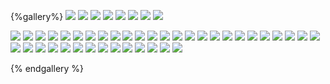 {%gallery%}
![](https://alyx111.oss-cn-shenzhen.aliyuncs.com/travel/colleage/colleage-2023-01-04-(14).jpg)
![](https://alyx111.oss-cn-shenzhen.aliyuncs.com/travel/colleage/colleage-2023-01-04-(15).jpg)
![](https://alyx111.oss-cn-shenzhen.aliyuncs.com/travel/colleage/colleage-2023-01-04-(17).jpg)
![](https://alyx111.oss-cn-shenzhen.aliyuncs.com/travel/colleage/colleage-2023-01-04-(20).jpg)
![](https://alyx111.oss-cn-shenzhen.aliyuncs.com/travel/colleage/colleage-2023-01-04-(21).jpg)
![](https://alyx111.oss-cn-shenzhen.aliyuncs.com/travel/colleage/colleage-2023-01-04-(22).jpg)
![](https://alyx111.oss-cn-shenzhen.aliyuncs.com/travel/colleage/colleage-2023-01-04-(23).jpg)
![](https://alyx111.oss-cn-shenzhen.aliyuncs.com/travel/colleage/colleage-2023-01-04-(24).jpg)

![](https://alyx111.oss-cn-shenzhen.aliyuncs.com/travel/colleage/colleage-2023-01-04-(26).jpg)
![](https://alyx111.oss-cn-shenzhen.aliyuncs.com/travel/colleage/colleage-2023-01-04-(27).jpg)
![](https://alyx111.oss-cn-shenzhen.aliyuncs.com/travel/colleage/colleage-2023-01-04-(28).jpg)
![](https://alyx111.oss-cn-shenzhen.aliyuncs.com/travel/colleage/colleage-2023-01-04-(29).jpg)
![](https://alyx111.oss-cn-shenzhen.aliyuncs.com/travel/colleage/colleage-2023-01-04-(30).jpg)
![](https://alyx111.oss-cn-shenzhen.aliyuncs.com/travel/colleage/colleage-2023-01-04-(31).jpg)
![](https://alyx111.oss-cn-shenzhen.aliyuncs.com/travel/colleage/colleage-2023-01-04-(32).jpg)
![](https://alyx111.oss-cn-shenzhen.aliyuncs.com/travel/colleage/colleage-2023-01-04-(33).jpg)
![](https://alyx111.oss-cn-shenzhen.aliyuncs.com/travel/colleage/colleage-2023-01-04-(34).jpg)
![](https://alyx111.oss-cn-shenzhen.aliyuncs.com/travel/colleage/colleage-2023-01-04-(35).jpg)
![](https://alyx111.oss-cn-shenzhen.aliyuncs.com/travel/colleage/colleage-2023-01-04-(36).jpg)
![](https://alyx111.oss-cn-shenzhen.aliyuncs.com/travel/colleage/colleage-2023-01-04-(37).jpg)
![](https://alyx111.oss-cn-shenzhen.aliyuncs.com/travel/colleage/colleage-2023-01-04-(38).jpg)
![](https://alyx111.oss-cn-shenzhen.aliyuncs.com/travel/colleage/colleage-2023-01-04-(39).jpg)
![](https://alyx111.oss-cn-shenzhen.aliyuncs.com/travel/colleage/colleage-2023-01-04-(40).jpg)
![](https://alyx111.oss-cn-shenzhen.aliyuncs.com/travel/colleage/colleage-2023-01-04-(41).jpg)
![](https://alyx111.oss-cn-shenzhen.aliyuncs.com/travel/colleage/colleage-2023-01-04-(42).jpg)
![](https://alyx111.oss-cn-shenzhen.aliyuncs.com/travel/colleage/colleage-2023-01-04-(43).jpg)
![](https://alyx111.oss-cn-shenzhen.aliyuncs.com/travel/colleage/colleage-2023-01-04-(44).jpg)
![](https://alyx111.oss-cn-shenzhen.aliyuncs.com/travel/colleage/colleage-2023-01-04-(45).jpg)
![](https://alyx111.oss-cn-shenzhen.aliyuncs.com/travel/colleage/colleage-2023-01-04-(50).jpg)
![](https://alyx111.oss-cn-shenzhen.aliyuncs.com/travel/colleage/colleage-2023-01-04-(56).jpg)
![](https://alyx111.oss-cn-shenzhen.aliyuncs.com/travel/colleage/colleage-2023-01-04-(57).jpg)
![](https://alyx111.oss-cn-shenzhen.aliyuncs.com/travel/colleage/colleage-2023-01-04-(58).jpg)
![](https://alyx111.oss-cn-shenzhen.aliyuncs.com/travel/colleage/colleage-2023-01-04-(59).jpg)
![](https://alyx111.oss-cn-shenzhen.aliyuncs.com/travel/colleage/colleage-2023-01-04-(60).jpg)
![](https://alyx111.oss-cn-shenzhen.aliyuncs.com/travel/colleage/colleage-2023-01-04-(61).jpg)
![](https://alyx111.oss-cn-shenzhen.aliyuncs.com/travel/colleage/colleage-2023-01-04-(62).jpg)
![](https://alyx111.oss-cn-shenzhen.aliyuncs.com/travel/colleage/colleage-2023-01-04-(63).jpg)
![](https://alyx111.oss-cn-shenzhen.aliyuncs.com/travel/colleage/colleage-2023-01-04-(64).jpg)
![](https://alyx111.oss-cn-shenzhen.aliyuncs.com/travel/colleage/colleage-2023-01-04-(65).jpg)
![](https://alyx111.oss-cn-shenzhen.aliyuncs.com/travel/colleage/colleage-2023-01-04-(66).jpg)
![](https://alyx111.oss-cn-shenzhen.aliyuncs.com/travel/colleage/colleage-2023-01-04-(67).jpg)
![](https://alyx111.oss-cn-shenzhen.aliyuncs.com/travel/colleage/colleage-2023-01-04-(68).jpg)
![](https://alyx111.oss-cn-shenzhen.aliyuncs.com/travel/colleage/colleage-2023-01-04-(69).jpg)
![](https://alyx111.oss-cn-shenzhen.aliyuncs.com/travel/colleage/colleage-2023-01-04-(70).jpg)
![](https://alyx111.oss-cn-shenzhen.aliyuncs.com/travel/colleage/colleage-2023-01-04-(71).jpg)
![](https://alyx111.oss-cn-shenzhen.aliyuncs.com/travel/colleage/colleage-2023-01-04-(72).jpg)
![](https://alyx111.oss-cn-shenzhen.aliyuncs.com/travel/colleage/colleage-2023-01-04-(74).jpg)


{% endgallery %}